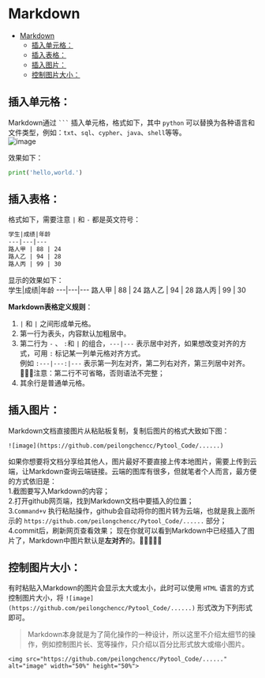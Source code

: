 # Markdown
- [Markdown](#markdown)
  - [插入单元格：](#插入单元格)
  - [插入表格：](#插入表格)
  - [插入图片：](#插入图片)
  - [控制图片大小：](#控制图片大小)

## 插入单元格：
Markdown通过 ` ``` ` 插入单元格，格式如下，其中 `python` 可以替换为各种语言和文件类型，例如：`txt`、`sql`、`cypher`、`java`、`shell`等等。<br>
![image](https://github.com/peilongchencc/Pytool_Code/assets/89672905/e9534a48-518a-43b1-a1f4-25ddaf191e04)


效果如下：<br>
```python
print('hello,world.')
```

## 插入表格：
格式如下，需要注意 `|` 和 `-` 都是英文符号：<br>
```txt
学生|成绩|年龄
---|---|---
路人甲 | 88 | 24
路人乙 | 94 | 28
路人丙 | 99 | 30
```
显示的效果如下：<br>
学生|成绩|年龄
---|---|---
路人甲 | 88 | 24
路人乙 | 94 | 28
路人丙 | 99 | 30

**Markdown表格定义规则**：<br>
1. `|` 和 `|` 之间形成单元格。
2. 第一行为表头，内容默认加粗居中。
3. 第二行为 `-` 、 `:`和 `|` 的组合，`---|---` 表示居中对齐，如果想改变对齐的方式，可用 `:` 标记某一列单元格对齐方式。<br>
例如 `:---|---:|---` 表示第一列左对齐，第二列右对齐，第三列居中对齐。<br>
🚨🚨🚨注意：第二行不可省略，否则语法不完整；<br>
4. 其余行是普通单元格。

## 插入图片：
Markdown文档直接图片从粘贴板复制，复制后图片的格式大致如下图：<br>
```shell
![image](https://github.com/peilongchencc/Pytool_Code/......)
```
如果你想要将文档分享给其他人，图片最好不要直接上传本地图片，需要上传到云端，让Markdown查询云端链接。云端的图库有很多，但就笔者个人而言，最方便的方式依旧是：<br>
1.截图要写入Markdown的内容；<br>
2.打开github网页端，找到Markdown文档中要插入的位置；<br>
3.`Command+v` 执行粘贴操作，github会自动将你的图片转为云端，也就是我上面所示的 `https://github.com/peilongchencc/Pytool_Code/......` 部分；<br>
4.commit后，刷新网页查看效果；
现在你就可以看到Markdown中已经插入了图片了，Markdown中图片默认是**左对齐**的。🌿🌿🌿🌿🌿<br>

## 控制图片大小：
有时粘贴入Markdown的图片会显示太大或太小，此时可以使用 `HTML` 语言的方式控制图片大小，将 `![image](https://github.com/peilongchencc/Pytool_Code/......)` 形式改为下列形式即可。<br>
> Markdown本身就是为了简化操作的一种设计，所以这里不介绍太细节的操作，例如控制图片长、宽等操作，只介绍以百分比形式放大或缩小图片。<br>

```shell
<img src="https://github.com/peilongchencc/Pytool_Code/......" alt="image" width="50%" height="50%">
```
